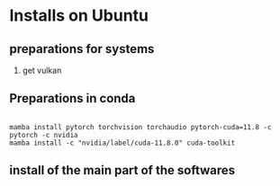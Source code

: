 
# Installs on Ubuntu

## preparations for systems

1. get vulkan

## Preparations in conda

```

mamba install pytorch torchvision torchaudio pytorch-cuda=11.8 -c pytorch -c nvidia
mamba install -c "nvidia/label/cuda-11.8.0" cuda-toolkit
```

## install of the main part of the softwares
